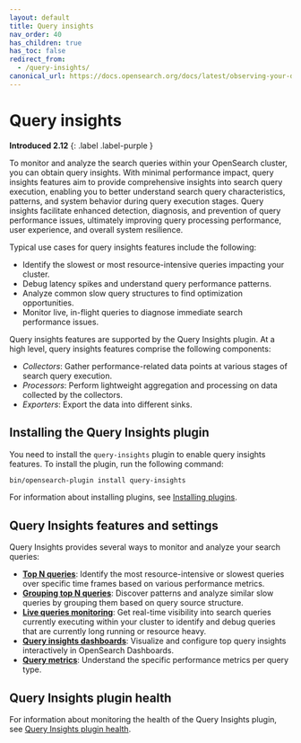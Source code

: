 ```yaml
---
layout: default
title: Query insights
nav_order: 40
has_children: true
has_toc: false
redirect_from:
  - /query-insights/
canonical_url: https://docs.opensearch.org/docs/latest/observing-your-data/query-insights/index/
---
```


# Query insights
**Introduced 2.12**
{: .label .label-purple }

To monitor and analyze the search queries within your OpenSearch cluster, you can obtain query insights. With minimal performance impact, query insights features aim to provide comprehensive insights into search query execution, enabling you to better understand search query characteristics, patterns, and system behavior during query execution stages. Query insights facilitate enhanced detection, diagnosis, and prevention of query performance issues, ultimately improving query processing performance, user experience, and overall system resilience.

Typical use cases for query insights features include the following:

- Identify the slowest or most resource-intensive queries impacting your cluster.
- Debug latency spikes and understand query performance patterns.
- Analyze common slow query structures to find optimization opportunities.
- Monitor live, in-flight queries to diagnose immediate search performance issues.

Query insights features are supported by the Query Insights plugin. At a high level, query insights features comprise the following components:

* _Collectors_: Gather performance-related data points at various stages of search query execution.
* _Processors_: Perform lightweight aggregation and processing on data collected by the collectors.
* _Exporters_: Export the data into different sinks.


## Installing the Query Insights plugin

You need to install the `query-insights` plugin to enable query insights features. To install the plugin, run the following command:

```bash
bin/opensearch-plugin install query-insights
```
For information about installing plugins, see [Installing plugins]({{site.url}}{{site.baseurl}}/install-and-configure/plugins/).

## Query Insights features and settings

Query Insights provides several ways to monitor and analyze your search queries:

-   **[Top N queries]({{site.url}}{{site.baseurl}}/observing-your-data/query-insights/top-n-queries/)**: Identify the most resource-intensive or slowest queries over specific time frames based on various performance metrics.
-   **[Grouping top N queries]({{site.url}}{{site.baseurl}}/observing-your-data/query-insights/grouping-top-n-queries/)**: Discover patterns and analyze similar slow queries by grouping them based on query source structure.
-   **[Live queries monitoring]({{site.url}}{{site.baseurl}}/observing-your-data/query-insights/live-queries/)**: Get real-time visibility into search queries currently executing within your cluster to identify and debug queries that are currently long running or resource heavy.
-   **[Query insights dashboards]({{site.url}}{{site.baseurl}}/observing-your-data/query-insights/query-insights-dashboard/)**: Visualize and configure top query insights interactively in OpenSearch Dashboards.
-   **[Query metrics]({{site.url}}{{site.baseurl}}/observing-your-data/query-insights/query-metrics/)**: Understand the specific performance metrics per query type.

## Query Insights plugin health

For information about monitoring the health of the Query Insights plugin, see [Query Insights plugin health]({{site.url}}{{site.baseurl}}/observing-your-data/query-insights/health/).